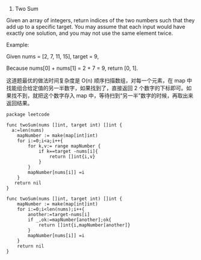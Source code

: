 1. Two Sum

Given an array of integers, return indices of the two numbers such that they add up to a specific target.
You may assume that each input would have exactly one solution, and you may not use the same element twice.

Example:

Given nums = [2, 7, 11, 15], target = 9,

Because nums[0] + nums[1] = 2 + 7 = 9,
return [0, 1].

这道题最优的做法时间复杂度是 O(n)
顺序扫描数组，对每一个元素，在 map 中找能组合给定值的另一半数字，如果找到了，直接返回 2 个数字的下标即可。如果找不到，就把这个数字存入 map 中，等待扫到“另一半”数字的时候，再取出来返回结果。

```
package leetcode 

func twoSum(nums []int, target int) []int {
  a:=len(nums)
	mapNumber := make(map[int]int)
	for i:=0;i<a;i++{
		for k,v:= range mapNumber {
			if k==target -nums[i]{
				return []int{i,v}
			}
		}
		mapNumber[nums[i]] =i
	}
   return nil
}

func twoSum(nums []int, target int) []int {
    mapNumber := make(map[int]int)
	for i:=0;i<len(nums);i++{
		another:=target-nums[i]
		if _,ok:=mapNumber[another];ok{
			return []int{i,mapNumber[another]}
		}
		mapNumber[nums[i]] =i
	}
	return nil
}
```
